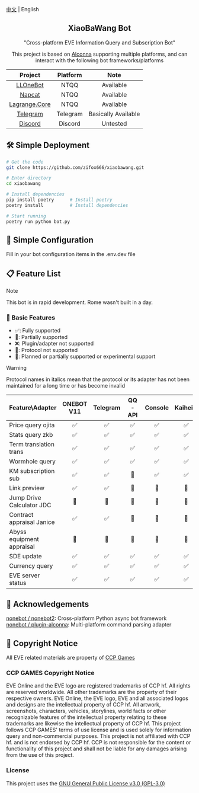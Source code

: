 [中文](README.md) | English

<div align=center>

## XiaoBaWang Bot

</div>

<div align=center>

"Cross-platform EVE Information Query and Subscription Bot"

This project is based on [Alconna](https://github.com/nonebot/plugin-alconna) supporting multiple platforms, and can interact with the following bot frameworks/platforms

|                             Project                             |  Platform  |   Note   |
|:---------------------------------------------------------------:|:----------:|:--------:|
|       [LLOneBot](https://github.com/LLOneBot/LLOneBot)        |   NTQQ   | Available |
|         [Napcat](https://github.com/NapNeko/NapCatQQ)         |   NTQQ   | Available |
| [Lagrange.Core](https://github.com/LagrangeDev/Lagrange.Core) |   NTQQ   | Available |
|    [Telegram](https://github.com/nonebot/adapter-telegram)    | Telegram | Basically Available |
|     [Discord](https://github.com/nonebot/adapter-discord)     | Discord  | Untested  |

</div>

## 🛠️ Simple Deployment

```bash
# Get the code
git clone https://github.com/zifox666/xiaobawang.git

# Enter directory
cd xiaobawang

# Install dependencies
pip install poetry      # Install poetry
poetry install          # Install dependencies

# Start running
poetry run python bot.py
```

## 📝 Simple Configuration

Fill in your bot configuration items in the .env.dev file

## 📋 Feature List

> [!NOTE]
> This bot is in rapid development. Rome wasn't built in a day.

### 🔧 Basic Features

- ✅: Fully supported
- 📝: Partially supported
- ❌: Plugin/adapter not supported
- 🚫: Protocol not supported
- 🚧: Planned or partially supported or experimental support

> [!WARNING]
> Protocol names in italics mean that the protocol or its adapter has not been maintained for a long time or has become invalid

| Feature\Adapter      | ONEBOT V11 | Telegram | QQ-API | Console | Kaiheila | Discord |
|---------------------|:----------:|:--------:|:------:|:-------:|:--------:|:-------:|
| Price query ojita    |     ✅     |    ✅    |   ✅   |    ✅    |    ✅    |    ✅    |
| Stats query zkb      |     ✅     |    ✅    |   ✅   |    ✅    |    ✅    |    ✅    |
| Term translation trans |    ✅     |    ✅    |   ✅   |    ✅    |    ✅    |    ✅    |
| Wormhole query      |      ✅       |     ✅      |    ✅     |     ✅     |   ✅   |     ✅     |
| KM subscription sub  |     ✅     |    ✅    |   🚫   |    ✅    |    ✅    |    ✅    |
| Link preview        |     ✅     |    ✅    |   📝   |    📝   |    📝    |    ✅    |
| Jump Drive Calculator JDC |  🚧   |    🚧    |   🚧   |    🚧   |    🚧    |    🚧    |
| Contract appraisal Janice |  ✅   |    ✅    |   📝   |    📝   |    📝    |    ✅    |
| Abyss equipment appraisal |  🚧   |    🚧    |   🚧   |    🚧   |    🚧    |    🚧    |
| SDE update          |     ✅     |    ✅    |   ✅   |    ✅    |    ✅    |    ✅    |
| Currency query      |     ✅     |    ✅    |   ✅   |    ✅    |    ✅    |    ✅    |
| EVE server status   |     ✅     |    ✅    |   ✅   |    ✅    |    ✅    |    ✅    |


## 🙏 Acknowledgements

[nonebot / nonebot2](https://github.com/nonebot/nonebot2): Cross-platform Python async bot framework  
[nonebot / plugin-alconna](https://github.com/nonebot/plugin-alconna): Multi-platform command parsing adapter

## 📜 Copyright Notice

All EVE related materials are property of [CCP Games](https://www.ccpgames.com/)

### CCP GAMES Copyright Notice

EVE Online and the EVE logo are registered trademarks of CCP hf. All rights are reserved worldwide. All other trademarks are the property of their respective owners. EVE Online, the EVE logo, EVE and all associated logos and designs are the intellectual property of CCP hf. All artwork, screenshots, characters, vehicles, storylines, world facts or other recognizable features of the intellectual property relating to these trademarks are likewise the intellectual property of CCP hf.
This project follows CCP GAMES' terms of use license and is used solely for information query and non-commercial purposes. This project is not affiliated with CCP hf. and is not endorsed by CCP hf. CCP is not responsible for the content or functionality of this project and shall not be liable for any damages arising from the use of this project.

### License

This project uses the [GNU General Public License v3.0 (GPL-3.0)](https://www.gnu.org/licenses/gpl-3.0.html)